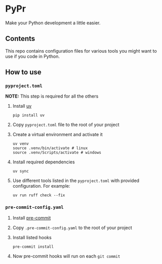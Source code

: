 # PyPr

Make your Python development a little easier.

## Contents

This repo contains configuration files for various tools you might want to use if you code in Python.

## How to use

### `pyproject.toml`

**NOTE:**  This step is required for all the others

1. Install [uv](https://github.com/astral-sh/uv)

    ```shell
    pip install uv
    ```

2. Copy `pyproject.toml` file to the root of your project
3. Create a virtual environment and activate it

    ```shell
    uv venv
    source .venv/bin/activate # linux
    source .venv/Scripts/activate # windows
    ```

4. Install required dependencies

    ```shell
    uv sync
    ```

5. Use different tools listed in the `pyproject.toml` with provided configuration. For example:

    ```shell
    uv run ruff check --fix
    ```

### `pre-commit-config.yaml`

1. Install [pre-commit](https://github.com/pre-commit/pre-commit)
2. Copy `.pre-commit-config.yaml` to the root of your project
3. Install listed hooks

    ```shell
    pre-commit install
    ```

4. Now pre-commit hooks will run on each `git commit`
